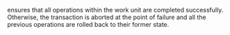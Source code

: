 ensures that all operations within the work unit are completed successfully. Otherwise, the transaction is aborted at the point of failure and all the previous operations are rolled back to their former state.